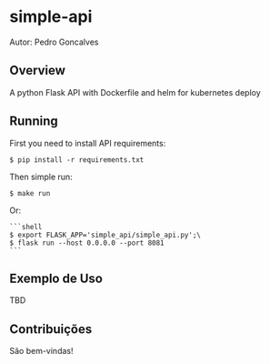 simple-api
===============================

Autor: Pedro Goncalves

Overview
--------

A python Flask API with Dockerfile and helm for kubernetes deploy

Running
----------

First you need to install API requirements:

    $ pip install -r requirements.txt 

Then simple run:
    
    $ make run    

Or:

    ```shell
    $ export FLASK_APP='simple_api/simple_api.py';\
	$ flask run --host 0.0.0.0 --port 8081
    ```

Exemplo de Uso
--------------

TBD

Contribuições
-------------

São bem-vindas!
